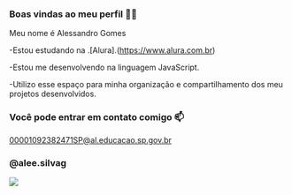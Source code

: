 ### Boas vindas ao meu perfil 💙💙

Meu nome é Alessandro Gomes

-Estou estudando na .[Alura].(https://www.alura.com.br)

-Estou me desenvolvendo na linguagem JavaScript.

-Utilizo esse espaço para minha organização e compartilhamento dos meu projetos desenvolvidos.

### Você pode entrar em contato comigo 📫
00001092382471SP@al.educacao.sp.gov.br

### @alee.silvag


![](https://media1.tenor.com/images/21f9326a1af5988929aed29fa6d607a7/tenor.gif?itemid=13766828)
